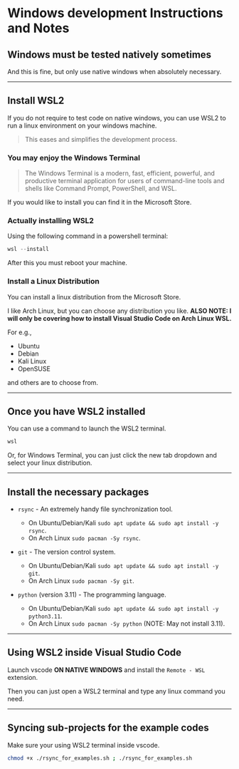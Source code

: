 # Windows development Instructions and Notes

## Windows must be tested natively sometimes

And this is fine, but only use native windows when absolutely necessary.

---

## Install WSL2

If you do not require to test code on native windows, you can use WSL2 to run a linux environment on your windows machine.

> This eases and simplifies the development process.

### You may enjoy the Windows Terminal

>The Windows Terminal is a modern, fast, efficient, powerful, and productive terminal application for users of command-line tools and shells like Command Prompt, PowerShell, and WSL.

If you would like to install you can find it in the Microsoft Store.

### Actually installing WSL2

Using the following command in a powershell terminal:

```powershell
wsl --install
```

After this you must reboot your machine.

### Install a Linux Distribution

You can install a linux distribution from the Microsoft Store.

I like Arch Linux, but you can choose any distribution you like.
**ALSO NOTE: I will only be covering how to install Visual Studio Code on Arch Linux WSL.**

For e.g.,

- Ubuntu
- Debian
- Kali Linux
- OpenSUSE

and others are to choose from.

---

## Once you have WSL2 installed

You can use a command to launch the WSL2 terminal.

```powershell
wsl
```

Or, for Windows Terminal, you can just click the new tab dropdown and select your linux distribution.

---

## Install the necessary packages

- `rsync` - An extremely handy file synchronization tool.

  - On Ubuntu/Debian/Kali `sudo apt update && sudo apt install -y rsync`.
  - On Arch Linux `sudo pacman -Sy rsync`.

- `git` - The version control system.

  - On Ubuntu/Debian/Kali `sudo apt update && sudo apt install -y git`.
  - On Arch Linux `sudo pacman -Sy git`.

- `python` (version 3.11) - The programming language.

  - On Ubuntu/Debian/Kali `sudo apt update && sudo apt install -y python3.11`.
  - On Arch Linux `sudo pacman -Sy python` (NOTE: May not install 3.11).

---

## Using WSL2 inside Visual Studio Code

Launch vscode **ON NATIVE WINDOWS** and install the `Remote - WSL` extension.

Then you can just open a WSL2 terminal and type any linux command you need.

---

## Syncing sub-projects for the example codes

Make sure your using WSL2 terminal inside vscode.

```bash
chmod +x ./rsync_for_examples.sh ; ./rsync_for_examples.sh
```
